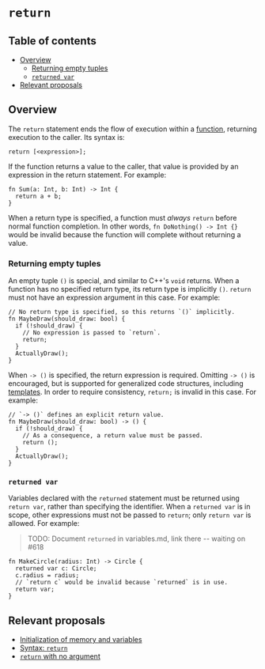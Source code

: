 # `return`

<!--
Part of the Carbon Language project, under the Apache License v2.0 with LLVM
Exceptions. See /LICENSE for license information.
SPDX-License-Identifier: Apache-2.0 WITH LLVM-exception
-->

<!-- toc -->

## Table of contents

-   [Overview](#overview)
    -   [Returning empty tuples](#returning-empty-tuples)
    -   [`returned var`](#returned-var)
-   [Relevant proposals](#relevant-proposals)

<!-- tocstop -->

## Overview

The `return` statement ends the flow of execution within a
[function](../functions.md), returning execution to the caller. Its syntax is:

`return [<expression>];`

If the function returns a value to the caller, that value is provided by an
expression in the return statement. For example:

```carbon
fn Sum(a: Int, b: Int) -> Int {
  return a + b;
}
```

When a return type is specified, a function must _always_ `return` before normal
function completion. In other words, `fn DoNothing() -> Int {}` would be invalid
because the function will complete without returning a value.

### Returning empty tuples

An empty tuple `()` is special, and similar to C++'s `void` returns. When a
function has no specified return type, its return type is implicitly `()`.
`return` must not have an expression argument in this case. For example:

```carbon
// No return type is specified, so this returns `()` implicitly.
fn MaybeDraw(should_draw: bool) {
  if (!should_draw) {
    // No expression is passed to `return`.
    return;
  }
  ActuallyDraw();
}
```

When `-> ()` is specified, the return expression is required. Omitting `-> ()`
is encouraged, but is supported for generalized code structures, including
[templates](../templates.md). In order to require consistency, `return;` is
invalid in this case. For example:

```carbon
// `-> ()` defines an explicit return value.
fn MaybeDraw(should_draw: bool) -> () {
  if (!should_draw) {
    // As a consequence, a return value must be passed.
    return ();
  }
  ActuallyDraw();
}
```

### `returned var`

Variables declared with the `returned` statement must be returned using
`return var`, rather than specifying the identifier. When a `returned var` is in
scope, other expressions must not be passed to `return`; only `return var` is
allowed. For example:

> TODO: Document `returned` in variables.md, link there -- waiting on #618

```carbon
fn MakeCircle(radius: Int) -> Circle {
  returned var c: Circle;
  c.radius = radius;
  // `return c` would be invalid because `returned` is in use.
  return var;
}
```

## Relevant proposals

-   [Initialization of memory and variables](/proposals/p0257.md)
-   [Syntax: `return`](/proposals/p0415.md)
-   [`return` with no argument](/proposals/p0538.md)
